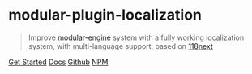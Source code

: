 # modular-plugin-localization

> Improve [modular-engine](https://github.com/CianciarusoCataldo/modular-engine) system with a fully working localization system, with multi-language support, based on [118next](https://www.i18next.com/)

[Get Started](#getting-started)
[Docs](#main)
[Github](https://github.com/cianciarusocataldo/modular-plugin-localization)
[NPM](https://www.npmjs.com/package/modular-plugin-localization)
